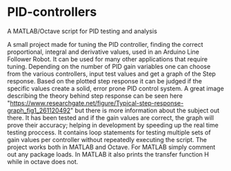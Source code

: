 # PID-controllers
A MATLAB/Octave script for PID testing and analysis

A small project made for tuning the PID controller, finding the correct proportional, integral and derivative values, used in an Arduino Line Follower Robot.
It can be used for many other applications that require tuning.
Depending on the number of PID gain variables one can choose from the various controllers, input test values and get a graph of the Step response.
Based on the plotted step response it can be judged if the specific values create a solid, error prone PID control system.
A great image describing the theory behind step response can be seen here "https://www.researchgate.net/figure/Typical-step-response-graph_fig1_261120492" but there is more information about the subject out there.
It has been tested and if the gain values are correct, the graph will prove their accuracy; helping in development by speeding up the real time testing proccess.
It contains loop statements for testing multiple sets of gain values per controller without repeatedly executing the script.
The project works both in MATLAB and Octave. For MATLAB simply comment out any package loads.
In MATLAB it also prints the transfer function H while in octave does not.
